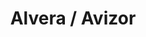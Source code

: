 ---
title: 'Alvera / Avizor'
description: 'EKSPLORONI MODELET E REJA PER VITIN 2021'
image: '/images/accesories/Alvera.jpg'
---